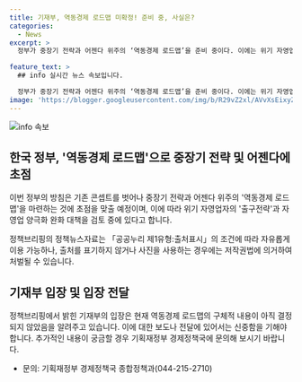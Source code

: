 ```yaml
---
title: 기재부, 역동경제 로드맵 미확정! 준비 중, 사실은?
categories:
  - News
excerpt: >
  정부가 중장기 전략과 어젠다 위주의 ‘역동경제 로드맵’을 준비 중이다. 이에는 위기 자영업자의 ‘출구전략’과 자영업 양극화 완화를 위한 대책이 포함될 것으로 전해졌다. 그러나 구체적 내용은 아직 결정되지 않았다는 입장이다.

feature_text: >
  ## info 실시간 뉴스 속보입니다.

  정부가 중장기 전략과 어젠다 위주의 ‘역동경제 로드맵’을 준비 중이다. 이에는 위기 자영업자의 ‘출구전략’과 자영업 양극화 완화를 위한 대책이 포함될 것으로 전해졌다. 그러나 구체적 내용은 아직 결정되지 않았다는 입장이다.
image: 'https://blogger.googleusercontent.com/img/b/R29vZ2xl/AVvXsEixyZcFfHzMRdzZMjFBmAUKJYCLCGyLL1o632UiGVXcaFdKo_bkvkuCioo0uUKlGfBVcT3P84aROyZIXSBEx3Aw5nCQ3pTgDom1WDC4m8eifvWiAmWEEVb4x6G_l8C0QH225ldMjyaFvpxGEBGNO37VmDTDMHGhJPq73UglMfDca1-0aw/s1600/blogspot.png'
---
```


<p><img src="https://blogger.googleusercontent.com/img/b/R29vZ2xl/AVvXsEixyZcFfHzMRdzZMjFBmAUKJYCLCGyLL1o632UiGVXcaFdKo_bkvkuCioo0uUKlGfBVcT3P84aROyZIXSBEx3Aw5nCQ3pTgDom1WDC4m8eifvWiAmWEEVb4x6G_l8C0QH225ldMjyaFvpxGEBGNO37VmDTDMHGhJPq73UglMfDca1-0aw/s1600/blogspot.png" alt="info 속보" /></p>

<h2 data-ke-size="size26">한국 정부, '역동경제 로드맵'으로 중장기 전략 및 어젠다에 초점</h2>

<p>이번 정부의 방침은 기존 콘셉트를 벗어나 중장기 전략과 어젠다 위주의 '역동경제 로드맵'을 마련하는 것에 초점을 맞출 예정이며, 이에 따라 위기 자영업자의 '출구전략'과 자영업 양극화 완화 대책을 검토 중에 있다고 합니다.</p>

<p data-ke-size="size16">정책브리핑의 정책뉴스자료는 「공공누리 제1유형:출처표시」의 조건에 따라 자유롭게 이용 가능하나, 출처를 표기하지 않거나 사진을 사용하는 경우에는 저작권법에 의거하여 처벌될 수 있습니다.</p>

<h2 data-ke-size="size26">기재부 입장 및 입장 전달</h2>

<p>정책브리핑에서 밝힌 기재부의 입장은 현재 역동경제 로드맵의 구체적 내용이 아직 결정되지 않았음을 알려주고 있습니다. 이에 대한 보도나 전달에 있어서는 신중함을 기해야 합니다. 추가적인 내용이 궁금할 경우 기획재정부 경제정책국에 문의해 보시기 바랍니다.</p>

<ul>
  <li>문의: 기획재정부 경제정책국 종합정책과(044-215-2710)</li>
</ul>

